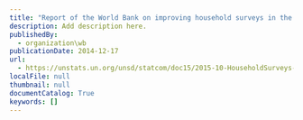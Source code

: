 ```yaml
---
title: "Report of the World Bank on improving household surveys in the post-2015 development era: issues and recommendations for a shared agenda"
description: Add description here.
publishedBy:
  - organization\wb
publicationDate: 2014-12-17
url:
  - https://unstats.un.org/unsd/statcom/doc15/2015-10-HouseholdSurveys-E.pdf
localFile: null
thumbnail: null
documentCatalog: True
keywords: []
---
```


